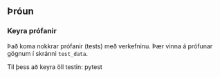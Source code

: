 ## Þróun
### Keyra prófanir
Það koma nokkrar prófanir (tests) með verkefninu. Þær vinna á prófunar gögnum í skránni `test_data`.
 
Til þess að keyra öll testin:
    pytest

